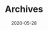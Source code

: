 ---
title: "Archives"
date: 2020-05-28
layout: "archives"
slug: "archives"
menu:
    main:
        weight: -70
        pre: archives
---